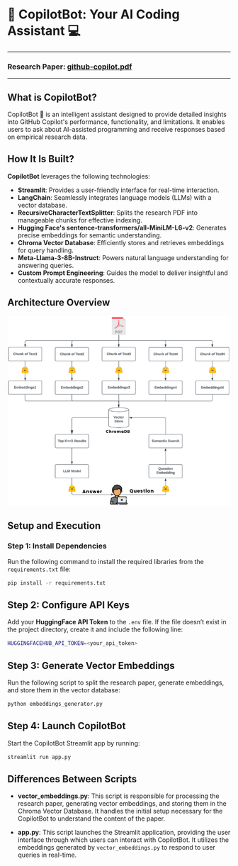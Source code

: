 # 🤖 CopilotBot: Your AI Coding Assistant 💻
----------------------------------------------------------
### Research Paper: [github-copilot.pdf](https://raw.githubusercontent.com/goushaa/github-copilot-chatbot/main/github-copilot.pdf)
----------------------------------------------------------

## What is CopilotBot?
CopilotBot 🤖 is an intelligent assistant designed to provide detailed insights into GitHub Copilot's performance, functionality, and limitations. It enables users to ask about AI-assisted programming and receive responses based on empirical research data.

## How It Is Built?
**CopilotBot** leverages the following technologies:

- **Streamlit**: Provides a user-friendly interface for real-time interaction.
- **LangChain**: Seamlessly integrates language models (LLMs) with a vector database.
- **RecursiveCharacterTextSplitter**: Splits the research PDF into manageable chunks for effective indexing.
- **Hugging Face's sentence-transformers/all-MiniLM-L6-v2**: Generates precise embeddings for semantic understanding.
- **Chroma Vector Database**: Efficiently stores and retrieves embeddings for query handling.
- **Meta-Llama-3-8B-Instruct**: Powers natural language understanding for answering queries.
- **Custom Prompt Engineering**: Guides the model to deliver insightful and contextually accurate responses.

## Architecture Overview
![CopilotBot Architecture](./architecture.png)

## Setup and Execution

### Step 1: Install Dependencies
Run the following command to install the required libraries from the `requirements.txt` file:

```bash
pip install -r requirements.txt
```

## Step 2: Configure API Keys

Add your **HuggingFace API Token** to the `.env` file. If the file doesn’t exist in the project directory, create it and include the following line:

```bash
HUGGINGFACEHUB_API_TOKEN=<your_api_token>
```

## Step 3: Generate Vector Embeddings

Run the following script to split the research paper, generate embeddings, and store them in the vector database:

```bash
python embeddings_generator.py  
```

## Step 4: Launch CopilotBot

Start the CopilotBot Streamlit app by running:

```bash
streamlit run app.py  
```

## Differences Between Scripts

- **vector_embeddings.py**: This script is responsible for processing the research paper, generating vector embeddings, and storing them in the Chroma Vector Database. It handles the initial setup necessary for the CopilotBot to understand the content of the paper.

- **app.py**: This script launches the Streamlit application, providing the user interface through which users can interact with CopilotBot. It utilizes the embeddings generated by `vector_embeddings.py` to respond to user queries in real-time.
